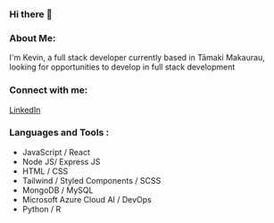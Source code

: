 ### Hi there 👋 

### About Me: 
I'm Kevin, a full stack developer currently based in Tāmaki Makaurau, looking for opportunities to develop in full stack development 

### Connect with me: 
[LinkedIn](https://www.linkedin.com/in/kevintsy/)

### Languages and Tools :
- JavaScript / React
- Node JS/ Express JS
- HTML / CSS
- Tailwind / Styled Components / SCSS
- MongoDB / MySQL
- Microsoft Azure Cloud AI / DevOps 
- Python / R 


<!--
**ktay074/ktay074** is a ✨ _special_ ✨ repository because its `README.md` (this file) appears on your GitHub profile.

Here are some ideas to get you started:

- 🔭 I’m currently working on ...
- 🌱 I’m currently learning ...
- 👯 I’m looking to collaborate on ...
- 🤔 I’m looking for help with ...
- 💬 Ask me about ...
- 📫 How to reach me: ...
- 😄 Pronouns: ...
- ⚡ Fun fact: ...
-->
